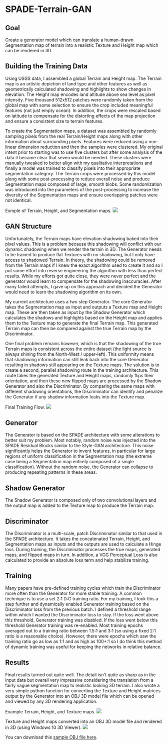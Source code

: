 # SPADE-Terrain-GAN
## Goal
Create a generator model which can translate a human-drawn Segmentation map of terrain into a realistic Texture and Height map which can be rendered in 3D.


## Building the Training Data
Using USGS data, I assembled a global Terrain and Height map. The Terrain map is an artistic depiction of land type and other features as well as geometrically calculated shadowing and highlights to show changes in elevation. The Height map encodes land altitude above sea level as pixel intensity. Five thousand 512x512 patches were randomly taken from the global map with some selection to ensure the crop included meaningful features (not just empty ocean). In addition, the crops were rescaled based on latitude to compensate for the distorting effects of the map projection and ensure a consistent size to terrain features.

To create the Segmentation maps, a dataset was assembled by randomly sampling pixels from the real Terrain/Height maps along with other information about surrounding pixels. Features were reduced using a non-linear dimension reduction and then the samples were clustered. My original intent prior to starting was to use five clusters but after some analysis of the data it became clear that seven would be needed. These clusters were manually tweaked to better align with my qualitative interpretations and finally a model was trained to classify pixels into their appropriate segmentation category. The Terrain crops were processed by this model along with some post-processing to reduce overall noise and produce Segmentation maps composed of large, smooth blobs. Some randomization was introduced into the parameters of the post-processing to increase the diversity of the Segmentation maps and ensure overlapping patches were not identical.

Exmple of Terrain, Height, and Segmentation maps.
![](../master/images/DataExample.png)


## GAN Structure
Unfortunately, the Terrain maps have elevation shadowing baked into their pixel values. This is a problem because this shadowing will conflict with our dynamic shadowing when we render the terrain in 3D. The Generator needs to be trained to produce flat Textures with no shadowing, but I only have access to shadowed Terrain. In theory, the shadowing could be removed from the Terrain maps if I knew the exact algorithm used to create it and so I put some effort into reverse engineering the algorithm with less than perfect results. While my efforts got quite close, they were never perfect and the generator would learn to compensate for the shadowing inaccuracies. After many failed attempts, I gave up on this approach and decided the Generator would need to learn the shadowing algorithm on its own.

My current architecture uses a two step Generator. The core Generator takes the Segmentation map as input and outputs a Texture map and Height map. These are then taken as input by the Shadow Generator which calculates the shadows and highlights based on the Height map and applies them to the Texture map to generate the final Terrain map. This generated Terrain map can then be compared against the true Terrain map by the Discriminator.

One final problem remains however, which is that the shadowing of the true Terrain maps is consistent across the entire dataset (the light source is always shining from the North-West / upper-left). This uniformity means that shadowing information can still leak back into the core Generator resulting in shadows still appearing on the Texture maps. The solution is to create a second, parallel shadowing route in the training architecture. This route takes the generated Texture and Height maps, randomly flips their orientation, and then these new flipped maps are processed by the Shadow Generator and also the Discriminator. By comparing the same maps with different shadowing orientations, the Discriminator can identify and penalize the Generator if any shadow information leaks into the Texture map.

Final Training Flow.
![](../master/images/NetworkFlow.png)


## Generator
The Generator is based on the SPADE architecture with some alterations to better suit my problem. Most notably, random noise was injected into the SPADE Residual Blocks similar to the Style-GAN architecture. This noise significantly helps the Generator to invent features, in particular for large regions of uniform classification in the Segmentation map (the extreme case being a Segmentation map entirely composed of a single classification). Without the random noise, the Generator can collapse to producing repeating patterns in these areas.


## Shadow Generator
The Shadow Generator is composed only of two convolutional layers and the output map is added to the Texture map to produce the Terrain map.


## Discriminator
The Discriminator is a multi-scale, patch Discriminator similar to that used in the SPADE architecture. It takes the concatenated Terrain, Height, and Segmentation maps as inputs and the outputs are used to calculate a Hinge loss. During training, the Discriminator processes the true maps, generated maps, and flipped maps in turn.
In addition, a VGG Perceptual Loss is also calculated to provide an absolute loss term and help stabilize training.


## Training
Many papers have pre-defined training cycles which train the Discriminator more often than the Generator for more stable training. A common technique is to use a set 2:1 D:G training ratio. For my training, I took this a step further and dynamically enabled Generator training based on the Discriminator loss from the previous batch. I defined a threshold range within which I wanted the Discriminator loss to stay. If the loss went above this threshold, Generator training was disabled. If the loss went below this threshold Generator training was re-enabled. Most training epochs averaged out to a training ratio between 1.5:1 and 3:1 (so using a fixed 2:1 ratio is a reasonable choice). However, there were epochs which saw the training ratio go as low as 1:1 and as high as 100+:1 so I do think this method of dynamic training was useful for keeping the networks in relative balance.


## Results
Final results turned out quite well. The detail isn't quite as sharp as in the input data but overall very impressive considering the translation from a fairly vague segmentation map to realistic looking 3D terrain. I also wrote a very simple python function for converting the Texture and Height matrices output by the Generator into an OBJ 3D model file which can be opened and viewed by any 3D rendering application.

Example Terrain, Height, and Texture maps.
![](../master/images/OutputExample.png)

Texture and Height maps converted into an OBJ 3D model file and rendered in 3D (using Windows 10 3D Viewer).
![](../master/images/RenderExample.png)

You can download this [sample OBJ file here](../master/images/3D_Model).
